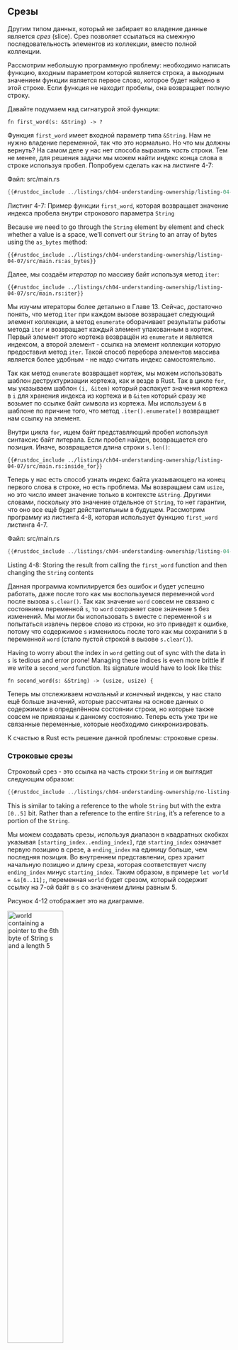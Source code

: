 ## Срезы

Другим типом данных, который не забирает во владение данные является *срез* (slice). Срез позволяет ссылаться на смежную последовательность элементов из коллекции, вместо полной коллекции.

Рассмотрим небольшую программную проблему: необходимо написать функцию, входным параметром которой является строка, а выходным значением функции является первое слово, которое будет найдено в этой строке. Если функция не находит пробелы, она возвращает полную строку.

Давайте подумаем над сигнатурой этой функции:

```rust,ignore
fn first_word(s: &String) -> ?
```

Функция `first_word` имеет входной параметр типа `&String`. Нам не нужно владение переменной, так что это нормально. Но что мы должны вернуть? На самом деле у нас нет способа выразить *часть* строки. Тем не менее, для решения задачи мы можем найти индекс конца слова в строке используя пробел. Попробуем сделать как на листинге 4-7:

<span class="filename">Файл: src/main.rs</span>

```rust
{{#rustdoc_include ../listings/ch04-understanding-ownership/listing-04-07/src/main.rs:here}}
```

<span class="caption">Листинг 4-7: Пример функции <code>first_word</code>, которая возвращает значение индекса пробела внутри строкового параметра <code>String</code></span>

Because we need to go through the `String` element by element and check whether a value is a space, we’ll convert our `String` to an array of bytes using the `as_bytes` method:

```rust,ignore
{{#rustdoc_include ../listings/ch04-understanding-ownership/listing-04-07/src/main.rs:as_bytes}}
```

Далее, мы создаём <em>итератор</em> по массиву байт используя метод `iter`:

```rust,ignore
{{#rustdoc_include ../listings/ch04-understanding-ownership/listing-04-07/src/main.rs:iter}}
```

Мы изучим итераторы более детально в Главе 13. Сейчас, достаточно понять, что метод `iter` при каждом вызове возвращает следующий элемент коллекции, а метод `enumerate` оборачивает результаты работы метода `iter` и возвращает каждый элемент упакованным в кортеж. Первый элемент этого кортежа возвращён из `enumerate` и является индексом, а второй элемент - ссылка на элемент коллекции которую предоставил метод `iter`. Такой способ перебора элементов массива является более удобным - не надо считать индекс самостоятельно.

Так как метод `enumerate` возвращает кортеж, мы можем использовать шаблон деструктуризации кортежа, как и везде в Rust. Так в цикле `for`, мы указываем шаблон `(i, &item)` который распакует значения кортежа в `i` для хранения индекса из кортежа и в `&item` который сразу же возьмет по ссылке байт символа из кортежа. Мы используем `&` в шаблоне по причине того, что метод  `.iter().enumerate()` возвращает нам ссылку на элемент.

Внутри цикла `for`, ищем байт представляющий пробел используя синтаксис байт литерала. Если пробел найден, возвращается его позиция. Иначе, возвращается длина строки `s.len()`:

```rust,ignore
{{#rustdoc_include ../listings/ch04-understanding-ownership/listing-04-07/src/main.rs:inside_for}}
```

Теперь у нас есть способ узнать индекс байта указывающего на конец первого слова в строке, но есть проблема. Мы возвращаем сам `usize`, но это число имеет значение только в контексте `&String`. Другими словами, поскольку это значение отдельное от `String`, то нет гарантии, что оно все ещё будет действительным в будущем. Рассмотрим программу из листинга 4-8, которая использует функцию `first_word` листинга 4-7.

<span class="filename">Файл: src/main.rs</span>

```rust
{{#rustdoc_include ../listings/ch04-understanding-ownership/listing-04-08/src/main.rs:here}}
```

<span class="caption">Listing 4-8: Storing the result from calling the <code>first_word</code> function and then changing the <code>String</code> contents</span>

Данная программа компилируется без ошибок и будет успешно работать, даже после того как мы воспользуемся переменной `word` после вызова `s.clear()`. Так как значение `word` совсем не связано с состоянием переменной `s`, то `word` сохраняет свое значение `5` без изменений. Мы могли бы использовать `5` вместе с переменной `s` и попытаться извлечь первое слово из строки, но это приведет к ошибке, потому что содержимое `s` изменилось после того как мы сохранили `5` в переменной `word` (стало пустой строкой в вызове `s.clear()`).

Having to worry about the index in `word` getting out of sync with the data in `s` is tedious and error prone! Managing these indices is even more brittle if we write a `second_word` function. Its signature would have to look like this:

```rust,ignore
fn second_word(s: &String) -> (usize, usize) {
```

Теперь мы отслеживаем *начальный и конечный* индексы, у нас стало ещё больше значений, которые рассчитаны на основе данных о содержимом в определённом состоянии строки, но которые также совсем не привязаны к данному состоянию. Теперь есть уже три не связанные переменные, которые необходимо синхронизировать.

К счастью в Rust есть решение данной проблемы: строковые срезы.

### Строковые срезы

Строковый срез - это ссылка на часть строки `String` и он выглядит следующим образом:

```rust
{{#rustdoc_include ../listings/ch04-understanding-ownership/no-listing-17-slice/src/main.rs:here}}
```

This is similar to taking a reference to the whole `String` but with the extra `[0..5]` bit. Rather than a reference to the entire `String`, it’s a reference to a portion of the `String`.

Мы можем создавать срезы, используя диапазон в квадратных скобках указывая `[starting_index..ending_index]`, где `starting_index` означает первую позицию в срезе, а `ending_index` на единицу больше, чем последняя позиция. Во внутреннем представлении, срез хранит начальную позицию и длину среза, которая соответствует числу `ending_index` минус `starting_index`. Таким образом, в примере `let world = &s[6..11];`, переменная `world` будет срезом, который содержит ссылку на 7-ой байт в `s` со значением длины равным 5.

Рисунок 4-12 отображает это на диаграмме.


<img alt="world containing a pointer to the 6th byte of String s and a length 5" src="img/trpl04-06.svg" class="center" style="width: 50%;">

<span class="caption">Figure 4-6: String slice referring to part of a <code>String</code></span>

Возможно использовать синтаксис диапазона `..` и другим способом. Если хочется начать с начального индекса (с нуля), то можно убрать число перед двоеточием. Другими словами, это эквивалентно:

```rust
let s = String::from("hello");

let slice = &s[0..2];
let slice = &s[..2];
```

By the same token, if your slice includes the last byte of the `String`, you can drop the trailing number. That means these are equal:

```rust
let s = String::from("hello");

let len = s.len();

let slice = &s[3..len];
let slice = &s[3..];
```

You can also drop both values to take a slice of the entire string. So these are equal:

```rust
let s = String::from("hello");

let len = s.len();

let slice = &s[0..len];
let slice = &s[..];
```

> Внимание: Индексы среза строк должны соответствовать границам UTF-8 символов. Если вы попытаетесь получить срез нарушая границы символа в котором больше одного байта, то вы получите ошибку времени исполнения. В рамках этой главы мы будем предполагать только ASCII кодировку. Более детальное обсуждение UTF-8 находится в секции ["Сохранение текста с кодировкой UTF-8 в строках"](ch08-02-strings.html#storing-utf-8-encoded-text-with-strings)<!--  --> Главы 8.

Давайте используем полученную информацию и перепишем метод `first_word` так, чтобы он возвращал среза. Для обозначения типа "срез строки" существует запись `&str`:

<span class="filename">Файл: src/main.rs</span>

```rust
{{#rustdoc_include ../listings/ch04-understanding-ownership/no-listing-18-first-word-slice/src/main.rs:here}}
```

Мы получаем индекс конца слова способом аналогичным тому, как мы это делали в листинге 4-7: ищем индекс первого вхождения пробела, когда пробел найден, возвращается строковый срез, используя начало строки в качестве начального индекса и индекс пробела в качестве конечного индекса среза.

Now when we call `first_word`, we get back a single value that is tied to the underlying data. The value is made up of a reference to the starting point of the slice and the number of elements in the slice.

Аналогичным образом можно переписать и второй метод `second_word`:

```rust,ignore
fn second_word(s: &String) -> &str {
```

Теперь есть простое API, работу которого гораздо сложнее испортить, потому что компилятор обеспечивает нам то, что ссылки на `String` останутся действительными. Помните ошибку в программе листинга 4-8, когда мы получили индекс конца первого слова, но затем очистили строку, так что она стала не действительной? Тот код был логически не корректным, хотя не показывал никаких ошибок. Проблемы возникли бы позже, если бы мы попытались использовать индекс первого слова для пустой строки. Срезы делают не возможной данную ошибку и позволяют понять о наличии проблемы гораздо раньше. Так, использование версии метода `first_word` со срезом вернёт ошибку компиляции:

<span class="filename">Файл: src/main.rs</span>

```rust,ignore,does_not_compile
{{#rustdoc_include ../listings/ch04-understanding-ownership/no-listing-19-slice-error/src/main.rs:here}}
```

Ошибка компиляции:

```console
{{#include ../listings/ch04-understanding-ownership/no-listing-19-slice-error/output.txt}}
```

Напомним вам правила заимствования: если у нас есть неизменяемая ссылка на что-либо, то нельзя взять изменяемую ссылку для этого чего-то. Так как методу `clear` требуется обрезать `String`, ему нужно получить изменяемую ссылку. Rust не позволяет это сделать и компиляции не проходит. Rust не только упростил использование нашего API, но и исключил целый класс ошибок во время компиляции!

#### Строковые литералы это срезы

Напомним, что мы говорили о строковых литералах, хранящихся внутри бинарного файла. Теперь, когда мы знаем чем являются срезы, мы правильно понимаем что такое строковые литералы:

```rust
let s = "Hello, world!";
```

Тип `s` здесь является `&str` срезом, указывающим на конкретное место в бинарном файле программы. Это также объясняет, почему строковый литерал является неизменяемым, потому что тип `&str` это неизменяемая ссылка.

#### Строковые срезы как параметры

Знание о том, что можно брать срезы строковых литералов и `String` строк приводит к ещё одному улучшению метода `first_word` улучшению его сигнатуры:

```rust,ignore
fn first_word(s: &String) -> &str {
```

A more experienced Rustacean would write the signature shown in Listing 4-9 instead because it allows us to use the same function on both `&String` values and `&str` values.

```rust,ignore
{{#rustdoc_include ../listings/ch04-understanding-ownership/listing-04-09/src/main.rs:here}}
```

<span class="caption">Listing 4-9: Improving the <code>first_word</code> function by using a string slice for the type of the <code>s</code> parameter</span>

If we have a string slice, we can pass that directly. If we have a `String`, we can pass a slice of the entire `String`. Defining a function to take a string slice instead of a reference to a `String` makes our API more general and useful without losing any functionality:

<span class="filename">Файл: src/main.rs</span>

```rust
{{#rustdoc_include ../listings/ch04-understanding-ownership/listing-04-09/src/main.rs:usage}}
```

### Другие срезы

String slices, as you might imagine, are specific to strings. But there’s a more general slice type, too. Consider this array:

```rust
let a = [1, 2, 3, 4, 5];
```

Just as we might want to refer to a part of a string, we might want to refer to part of an array. We’d do so like this:

```rust
let a = [1, 2, 3, 4, 5];

let slice = &a[1..3];
```

Данный срез имеет тип `&[i32]`. Он работает таким же образом, как и строковый срез, сохраняя ссылку на первый элемент и длину. Вы будете использовать данную разновидность среза для всех видов коллекций. Мы обсудим коллекции детально, когда будем говорить про векторы в Главе 8.

## Итоги

Концепции владения, заимствования и срезов обеспечивают защиту использования памяти в Rust. Rust даёт вам возможность контролировать использование памяти тем же способом, как другие языки системного программирования, но дополнительно предоставляет возможность автоматической очистки данных, когда их владелец покидает область видимости функции. Это означает, что не нужно писать и отлаживать дополнительный код, чтобы добиться такого контроль.

Владение влияет на множество других частей и концепций языка Rust. Мы будем говорить об этих концепциях на протяжении оставшихся частей книги. Давайте перейдём к Главе 5 и рассмотрим группировку частей данных в структуры `struct`.
